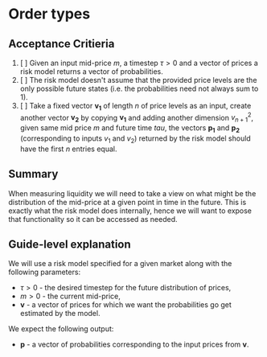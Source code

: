 # Order types

## Acceptance Critieria

1. [ ] Given an input mid-price $m$, a timestep $\tau > 0$ and a vector of prices a risk model returns a vector of probabilities.
2. [ ] The risk model doesn't assume that the provided price levels are the only possible future states (i.e. the probabilities need not always sum to 1).
3. [ ] Take a fixed vector $\mathbf{v_1}$ of length $n$ of price levels as an input, create another vector $\mathbf{v_2}$ by copying $\mathbf{v_1}$ and adding another dimension $v^2_{n+1}$, given same mid price $m$ and future time $tau$, the vectors $\mathbf{p_1}$ and $\mathbf{p_2}$ (corresponding to inputs $v_1$ and $v_2$) returned by the risk model should have the first $n$ entries equal.

## Summary

When measuring liquidity we will need to take a view on what might be the distribution of the mid-price at a given point in time in the future. This is exactly what the risk model does internally, hence we will want to expose that functionality so it can be accessed as needed.

## Guide-level explanation

We will use a risk model specified for a given market along with the following parameters:

* $\tau > 0$ - the desired timestep for the future distribution of prices,
* $m > 0$ - the current mid-price,
* $\mathbf{v}$ - a vector of prices for which we want the probabilities go get estimated by the model.

We expect the following output:

* $\mathbf{p}$ - a vector of probabilities corresponding to the input prices from $\mathbf{v}$.